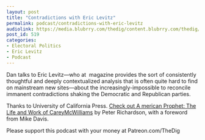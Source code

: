 ```yaml
---
layout: post
title: "Contradictions with Eric Levitz"
permalink: podcast/contradictions-with-eric-levitz
audiolink: https://media.blubrry.com/thedig/content.blubrry.com/thedig/The_Dig_-_EP_181_-_Levitz.mp3
post_id: 519
categories: 
- Electoral Politics
- Eric Levitz
- Podcast
---
```


Dan talks to Eric Levitz—who at 
magazine provides the sort of consistently thoughtful and deeply contextualized analysis that is often quite hard to find on mainstream new sites—about the increasingly-impossible to reconcile immanent contradictions shaking the Democratic and Republican parties.

Thanks to University of California Press. 
[Check out A
merican Prophet: The Life and Work of CareyMcWilliams](https://www.ucpress.edu/book/9780520304291/american-prophet) by Peter Richardson, with a foreword from Mike Davis.

Please support this podcast with your money at Patreon.com/TheDig